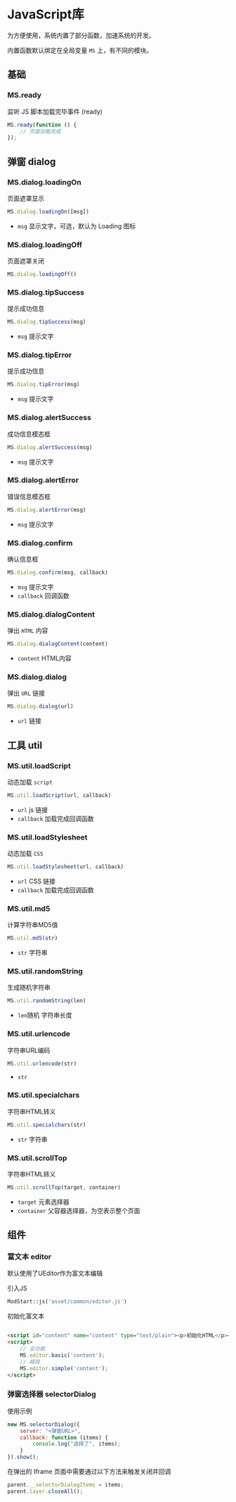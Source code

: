 # JavaScript库

为方便使用，系统内置了部分函数，加速系统的开发。

内置函数默认绑定在全局变量 `MS` 上，有不同的模块。

## 基础

### MS.ready

监听 JS 脚本加载完毕事件 (ready)

```js
MS.ready(function () {
    // 页面加载完成
});
```

## 弹窗 dialog

### MS.dialog.loadingOn

页面遮罩显示

```js
MS.dialog.loadingOn([msg])
```

- `msg` 显示文字，可选，默认为 Loading 图标

### MS.dialog.loadingOff

页面遮罩关闭

```js
MS.dialog.loadingOff()
```

### MS.dialog.tipSuccess

提示成功信息

```js
MS.dialog.tipSuccess(msg)
```

- `msg` 提示文字

### MS.dialog.tipError

提示成功信息

```js
MS.dialog.tipError(msg)
```

- `msg` 提示文字

### MS.dialog.alertSuccess

成功信息模态框

```js
MS.dialog.alertSuccess(msg)
```

- `msg` 提示文字

### MS.dialog.alertError

错误信息模态框

```js
MS.dialog.alertError(msg)
```

- `msg` 提示文字

### MS.dialog.confirm

确认信息框

```js
MS.dialog.confirm(msg, callback)
```

- `msg` 提示文字
- `callback` 回调函数

### MS.dialog.dialogContent

弹出 `HTML` 内容

```js
MS.dialog.dialogContent(content)
```

- `content` HTML内容

### MS.dialog.dialog

弹出 `URL` 链接

```js
MS.dialog.dialog(url)
```

- `url` 链接

## 工具 util

### MS.util.loadScript

动态加载 `script`

```js
MS.util.loadScript(url, callback)
```

- `url` js 链接
- `callback` 加载完成回调函数

### MS.util.loadStylesheet

动态加载 `CSS`

```js
MS.util.loadStylesheet(url, callback)
```

- `url` CSS 链接
- `callback` 加载完成回调函数

### MS.util.md5

计算字符串MD5值

```js
MS.util.md5(str)
```

- `str` 字符串

### MS.util.randomString

生成随机字符串

```js
MS.util.randomString(len)
```

- `len`随机 字符串长度

### MS.util.urlencode

字符串URL编码

```js
MS.util.urlencode(str)
```

- `str`

### MS.util.specialchars

字符串HTML转义

```js
MS.util.specialchars(str)
```

- `str` 字符串

### MS.util.scrollTop

字符串HTML转义

```js
MS.util.scrollTop(target, container)
```

- `target` 元素选择器
- `container` 父容器选择器，为空表示整个页面

## 组件

### 富文本 editor

默认使用了UEditor作为富文本编辑

引入JS

```php
ModStart::js('asset/common/editor.js')
```

初始化富文本

```html

<script id="content" name="content" type="text/plain"><p>初始化HTML</p></script>
<script>
    // 全功能
    MS.editor.basic('content');
    // 精简
    MS.editor.simple('content');
</script>
```

### 弹窗选择器 selectorDialog

使用示例

```js
new MS.selectorDialog({
    server: "<弹窗URL>",
    callback: function (items) {
        console.log("选择了", items);
    }
}).show();
```

在弹出的 Iframe 页面中需要通过以下方法来触发关闭并回调

```js
parent.__selectorDialogItems = items;
parent.layer.closeAll();
```
